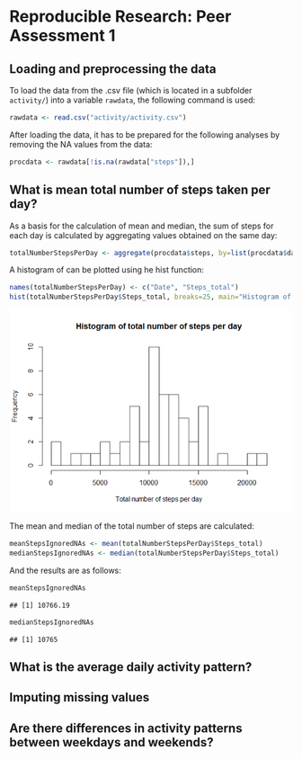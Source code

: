 # Reproducible Research: Peer Assessment 1


## Loading and preprocessing the data

To load the data from the .csv file (which is located in a subfolder `activity/`) into a variable `rawdata`, the following command is used:


```r
rawdata <- read.csv("activity/activity.csv")
```

After loading the data, it has to be prepared for the following analyses by removing the NA values from the data:


```r
procdata <- rawdata[!is.na(rawdata["steps"]),]
```



## What is mean total number of steps taken per day?

As a basis for the calculation of mean and median, the sum of steps for each day is calculated by aggregating values obtained on the same day:


```r
totalNumberStepsPerDay <- aggregate(procdata$steps, by=list(procdata$date), FUN=sum)
```

A histogram of can be plotted using he hist function:


```r
names(totalNumberStepsPerDay) <- c("Date", "Steps_total")
hist(totalNumberStepsPerDay$Steps_total, breaks=25, main="Histogram of total number of steps per day", xlab="Total number of steps per day")
```

![](PA1_template_files/figure-html/unnamed-chunk-4-1.png) 


The mean and median of the total number of steps are calculated:


```r
meanStepsIgnoredNAs <- mean(totalNumberStepsPerDay$Steps_total)
medianStepsIgnoredNAs <- median(totalNumberStepsPerDay$Steps_total)
```

And the results are as follows:


```r
meanStepsIgnoredNAs
```

```
## [1] 10766.19
```

```r
medianStepsIgnoredNAs
```

```
## [1] 10765
```



## What is the average daily activity pattern?



## Imputing missing values



## Are there differences in activity patterns between weekdays and weekends?
